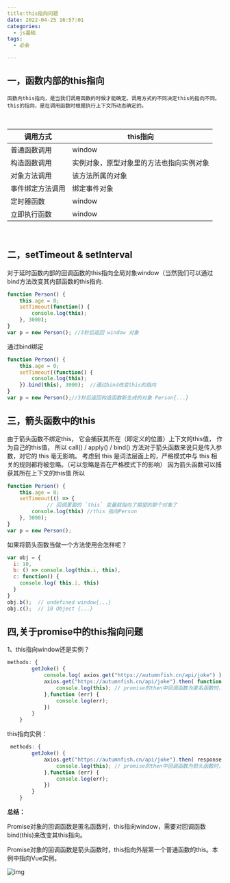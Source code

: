 ```yaml
---
title:this指向问题
date: 2022-04-25 16:57:01
categories: 
  - js基础
tags: 
  - 必会

---
```


## 一，函数内部的this指向

    函数内this指向，是当我们调用函数的时候才能确定。调用方式的不同决定this的指向不同。
    this的指向，是在调用函数时根据执行上下文所动态确定的。


​    

 调用方式 | this指向
---|---
普通函数调用 | window
构造函数调用 | 实例对象，原型对象里的方法也指向实例对象
对象方法调用 | 该方法所属的对象
事件绑定方法调用 | 绑定事件对象
定时器函数 |window
立即执行函数|window



​    

## 二，setTimeout & setInterval
对于延时函数内部的回调函数的this指向全局对象window（当然我们可以通过bind方法改变其内部函数的this指向.

```javascript
function Person() {  
    this.age = 0;  
    setTimeout(function() {
        console.log(this);  
    }, 3000);
}
var p = new Person(); //3秒后返回 window 对象
```



通过bind绑定

```javascript
function Person() {  
    this.age = 0;  
    setTimeout((function() {
        console.log(this);  
    }).bind(this), 3000);  //通过bind改变this的指向
}
var p = new Person();//3秒后返回构造函数新生成的对象 Person{...}
```


## 三，箭头函数中的this

由于箭头函数不绑定this， 它会捕获其所在（即定义的位置）上下文的this值， 作为自己的this值，
所以 call() / apply() / bind() 方法对于箭头函数来说只是传入参数，对它的 this 毫无影响。
考虑到 this 是词法层面上的，严格模式中与 this 相关的规则都将被忽略。（可以忽略是否在严格模式下的影响）
因为箭头函数可以捕获其所在上下文的this值 所以

```javascript
function Person() {
    this.age = 0;
    setTimeout(() => {
             // 回调里面的 `this` 变量就指向了期望的那个对象了
        console.log(this) //this 指向Person
    }, 3000);
}
var p = new Person();
```



  如果将箭头函数当做一个方法使用会怎样呢？

```javascript
var obj = {
  i: 10,
  b: () => console.log(this.i, this),
  c: function() {
    console.log( this.i, this)
  }
}
obj.b();  // undefined window{...}
obj.c();  // 10 Object {...}
```





## 四,关于promise中的this指向问题

1、this指向window还是实例？

```javascript
methods: {
        getJoke() {
            console.log( axios.get("https://autumnfish.cn/api/joke") ); // Promise {<pending>} 对象
            axios.get("https://autumnfish.cn/api/joke").then( function (response) {
                console.log(this); // promise的then中回调函数为匿名函数时，this会指向 window
            },function (err) {
                console.log(err);
            }) 
        }
    }
```

this指向实例：

```javascript
 methods: {
        getJoke() {
            axios.get("https://autumnfish.cn/api/joke").then( response => {
                console.log(this); // promise的then中回调函数为箭头函数时，this指向外层第一个普通函数的this，本例中指向Vue实例
            },function (err) {
                console.log(err);
            }) 
        }
    }
```

**总结：**

Promise对象的回调函数是匿名函数时，this指向window，需要对回调函数bind(this)来改变其this指向。

Promise对象的回调函数是箭头函数时，this指向外层第一个普通函数的this。本例中指向Vue实例。

![img](http://afatpig.oss-cn-chengdu.aliyuncs.com/blog/1725c096bb763965~tplv-t2oaga2asx-zoom-in-crop-mark:3024:0:0:0.awebp)
